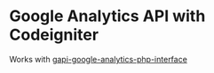 # Google Analytics API with Codeigniter #

Works with [gapi-google-analytics-php-interface](https://github.com/erebusnz/gapi-google-analytics-php-interface)